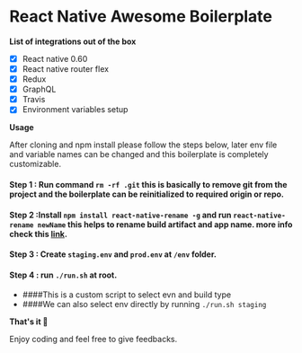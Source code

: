 # React Native Awesome Boilerplate

__List of integrations out of the box__
- [x] React native 0.60
- [x] React native router flex
- [x] Redux
- [x] GraphQL
- [x] Travis
- [x] Environment variables setup

__Usage__

After cloning and npm install please follow the steps below, later env file and variable names can be changed and this boilerplate is completely customizable.

#### Step 1 : Run command `rm -rf .git` this is basically to remove git from the project and the boilerplate can be reinitialized to required origin or repo.
#### Step 2 :Install `npm install react-native-rename -g` and run  `react-native-rename newName` this helps to rename build artifact and app name. more info check this [link](https://www.npmjs.com/package/react-native-rename).
#### Step 3 : Create `staging.env` and `prod.env` at `/env` folder.
#### Step 4 : run `./run.sh`  at root.
-  ####This is a custom script to select evn and build type
-  ####We can also select env directly by running `./run.sh staging`

__That's it 🎉__

Enjoy coding and feel free to give feedbacks.
